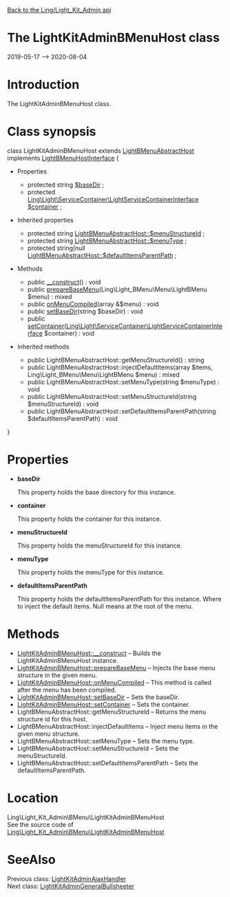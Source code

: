 [Back to the Ling/Light_Kit_Admin api](https://github.com/lingtalfi/Light_Kit_Admin/blob/master/doc/api/Ling/Light_Kit_Admin.md)



The LightKitAdminBMenuHost class
================
2019-05-17 --> 2020-08-04






Introduction
============

The LightKitAdminBMenuHost class.



Class synopsis
==============


class <span class="pl-k">LightKitAdminBMenuHost</span> extends [LightBMenuAbstractHost](https://github.com/lingtalfi/Light_BMenu/blob/master/doc/api/Ling/Light_BMenu/Host/LightBMenuAbstractHost.md) implements [LightBMenuHostInterface](https://github.com/lingtalfi/Light_BMenu/blob/master/doc/api/Ling/Light_BMenu/Host/LightBMenuHostInterface.md) {

- Properties
    - protected string [$baseDir](#property-baseDir) ;
    - protected [Ling\Light\ServiceContainer\LightServiceContainerInterface](https://github.com/lingtalfi/Light/blob/master/doc/api/Ling/Light/ServiceContainer/LightServiceContainerInterface.md) [$container](#property-container) ;

- Inherited properties
    - protected string [LightBMenuAbstractHost::$menuStructureId](#property-menuStructureId) ;
    - protected string [LightBMenuAbstractHost::$menuType](#property-menuType) ;
    - protected string|null [LightBMenuAbstractHost::$defaultItemsParentPath](#property-defaultItemsParentPath) ;

- Methods
    - public [__construct](https://github.com/lingtalfi/Light_Kit_Admin/blob/master/doc/api/Ling/Light_Kit_Admin/BMenu/LightKitAdminBMenuHost/__construct.md)() : void
    - public [prepareBaseMenu](https://github.com/lingtalfi/Light_Kit_Admin/blob/master/doc/api/Ling/Light_Kit_Admin/BMenu/LightKitAdminBMenuHost/prepareBaseMenu.md)(Ling\Light_BMenu\Menu\LightBMenu $menu) : mixed
    - public [onMenuCompiled](https://github.com/lingtalfi/Light_Kit_Admin/blob/master/doc/api/Ling/Light_Kit_Admin/BMenu/LightKitAdminBMenuHost/onMenuCompiled.md)(array &$menu) : void
    - public [setBaseDir](https://github.com/lingtalfi/Light_Kit_Admin/blob/master/doc/api/Ling/Light_Kit_Admin/BMenu/LightKitAdminBMenuHost/setBaseDir.md)(string $baseDir) : void
    - public [setContainer](https://github.com/lingtalfi/Light_Kit_Admin/blob/master/doc/api/Ling/Light_Kit_Admin/BMenu/LightKitAdminBMenuHost/setContainer.md)([Ling\Light\ServiceContainer\LightServiceContainerInterface](https://github.com/lingtalfi/Light/blob/master/doc/api/Ling/Light/ServiceContainer/LightServiceContainerInterface.md) $container) : void

- Inherited methods
    - public LightBMenuAbstractHost::getMenuStructureId() : string
    - public LightBMenuAbstractHost::injectDefaultItems(array $items, Ling\Light_BMenu\Menu\LightBMenu $menu) : mixed
    - public LightBMenuAbstractHost::setMenuType(string $menuType) : void
    - public LightBMenuAbstractHost::setMenuStructureId(string $menuStructureId) : void
    - public LightBMenuAbstractHost::setDefaultItemsParentPath(string $defaultItemsParentPath) : void

}




Properties
=============

- <span id="property-baseDir"><b>baseDir</b></span>

    This property holds the base directory for this instance.
    
    

- <span id="property-container"><b>container</b></span>

    This property holds the container for this instance.
    
    

- <span id="property-menuStructureId"><b>menuStructureId</b></span>

    This property holds the menuStructureId for this instance.
    
    

- <span id="property-menuType"><b>menuType</b></span>

    This property holds the menuType for this instance.
    
    

- <span id="property-defaultItemsParentPath"><b>defaultItemsParentPath</b></span>

    This property holds the defaultItemsParentPath for this instance.
    Where to inject the default items.
    Null means at the root of the menu.
    
    



Methods
==============

- [LightKitAdminBMenuHost::__construct](https://github.com/lingtalfi/Light_Kit_Admin/blob/master/doc/api/Ling/Light_Kit_Admin/BMenu/LightKitAdminBMenuHost/__construct.md) &ndash; Builds the LightKitAdminBMenuHost instance.
- [LightKitAdminBMenuHost::prepareBaseMenu](https://github.com/lingtalfi/Light_Kit_Admin/blob/master/doc/api/Ling/Light_Kit_Admin/BMenu/LightKitAdminBMenuHost/prepareBaseMenu.md) &ndash; Injects the base menu structure in the given menu.
- [LightKitAdminBMenuHost::onMenuCompiled](https://github.com/lingtalfi/Light_Kit_Admin/blob/master/doc/api/Ling/Light_Kit_Admin/BMenu/LightKitAdminBMenuHost/onMenuCompiled.md) &ndash; This method is called after the menu has been compiled.
- [LightKitAdminBMenuHost::setBaseDir](https://github.com/lingtalfi/Light_Kit_Admin/blob/master/doc/api/Ling/Light_Kit_Admin/BMenu/LightKitAdminBMenuHost/setBaseDir.md) &ndash; Sets the baseDir.
- [LightKitAdminBMenuHost::setContainer](https://github.com/lingtalfi/Light_Kit_Admin/blob/master/doc/api/Ling/Light_Kit_Admin/BMenu/LightKitAdminBMenuHost/setContainer.md) &ndash; Sets the container.
- LightBMenuAbstractHost::getMenuStructureId &ndash; Returns the menu structure id for this host.
- LightBMenuAbstractHost::injectDefaultItems &ndash; Inject menu items in the given menu structure.
- LightBMenuAbstractHost::setMenuType &ndash; Sets the menu type.
- LightBMenuAbstractHost::setMenuStructureId &ndash; Sets the menuStructureId.
- LightBMenuAbstractHost::setDefaultItemsParentPath &ndash; Sets the defaultItemsParentPath.





Location
=============
Ling\Light_Kit_Admin\BMenu\LightKitAdminBMenuHost<br>
See the source code of [Ling\Light_Kit_Admin\BMenu\LightKitAdminBMenuHost](https://github.com/lingtalfi/Light_Kit_Admin/blob/master/BMenu/LightKitAdminBMenuHost.php)



SeeAlso
==============
Previous class: [LightKitAdminAjaxHandler](https://github.com/lingtalfi/Light_Kit_Admin/blob/master/doc/api/Ling/Light_Kit_Admin/AjaxHandler/LightKitAdminAjaxHandler.md)<br>Next class: [LightKitAdminGeneralBullsheeter](https://github.com/lingtalfi/Light_Kit_Admin/blob/master/doc/api/Ling/Light_Kit_Admin/Bullsheet/LightKitAdminGeneralBullsheeter.md)<br>
